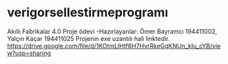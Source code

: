 # verigorsellestirmeprogramı
Akıllı Fabrikalar 4.0 Proje ödevi -Hazırlayanlar: Ömer Bayramcı 194411002, Yalçın Kaçar 194411025
Projenin exe uzantılı hali linktedir.
https://drive.google.com/file/d/1KOtmLlHtf8H7HvrRkeGqKNUn_kIu_cYB/view?usp=sharing
